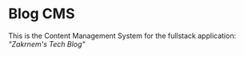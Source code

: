 # Blog CMS
This is the Content Management System for the fullstack application: _"Zakrnem's Tech Blog"_
